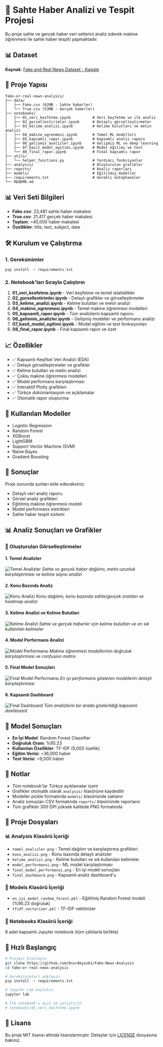 # 📰 Sahte Haber Analizi ve Tespit Projesi

Bu proje sahte ve gerçek haber veri setlerini analiz ederek makine öğrenmesi ile sahte haber tespiti yapmaktadır.

## 📊 Dataset
**Kaynak**: [Fake and Real News Dataset - Kaggle](https://www.kaggle.com/datasets/clmentbisaillon/fake-and-real-news-dataset/data)

## 🚀 Proje Yapısı

```
fake-or-real-news-analysis/
├── data/
│   ├── Fake.csv (62MB - Sahte haberler)
│   └── True.csv (53MB - Gerçek haberler)
├── notebooks/
│   ├── 01_veri_kesfetme.ipynb          # Veri keşfetme ve ilk analiz
│   ├── 02_gorsellestirimler.ipynb      # Detaylı görselleştirmeler
│   ├── 03_kelime_analizi.ipynb         # Kelime bulutları ve metin analizi
│   ├── 04_makine_ogrenmesi.ipynb       # Temel ML modelleri
│   ├── 05_kapsamli_rapor.ipynb         # Kapsamlı analiz raporu
│   ├── 06_gelismis_analizler.ipynb     # Gelişmiş ML ve deep learning
│   ├── 07_basit_model_egitimi.ipynb    # Model eğitimi ve test
│   └── 08_final_rapor.ipynb            # Final kapsamlı rapor
├── utils/
│   └── helper_functions.py             # Yardımcı fonksiyonlar
├── analysis/                           # Oluşturulan grafikler
├── reports/                            # Analiz raporları
├── models/                             # Eğitilmiş modeller
├── requirements.txt                    # Gerekli kütüphaneler
└── README.md

```

## 📊 Veri Seti Bilgileri

- **Fake.csv**: 23,481 sahte haber makalesi
- **True.csv**: 21,417 gerçek haber makalesi
- **Toplam**: ~45,000 haber makalesi
- **Özellikler**: title, text, subject, date

## 🛠️ Kurulum ve Çalıştırma

### 1. Gereksinimler
```bash
pip install -r requirements.txt
```

### 2. Notebook'ları Sırayla Çalıştırın
1. **01_veri_kesfetme.ipynb** - Veri keşfetme ve temel istatistikler
2. **02_gorsellestirimler.ipynb** - Detaylı grafikler ve görselleştirmeler  
3. **03_kelime_analizi.ipynb** - Kelime bulutları ve metin analizi
4. **04_makine_ogrenmesi.ipynb** - Temel makine öğrenmesi modelleri
5. **05_kapsamli_rapor.ipynb** - Tüm analizlerin kapsamlı raporu
6. **06_gelismis_analizler.ipynb** - Gelişmiş modeller ve performans analizi
7. **07_basit_model_egitimi.ipynb** - Model eğitimi ve test fonksiyonları
8. **08_final_rapor.ipynb** - Final kapsamlı rapor ve özet

## 📈 Özellikler

- ✅ Kapsamlı Keşifsel Veri Analizi (EDA)
- ✅ Detaylı görselleştirmeler ve grafikler
- ✅ Kelime bulutları ve metin analizi
- ✅ Çoklu makine öğrenmesi modelleri
- ✅ Model performans karşılaştırması
- ✅ İnteraktif Plotly grafikleri
- ✅ Türkçe dokümantasyon ve açıklamalar
- ✅ Otomatik rapor oluşturma

## 🤖 Kullanılan Modeller

- Logistic Regression
- Random Forest
- XGBoost
- LightGBM
- Support Vector Machine (SVM)
- Naive Bayes
- Gradient Boosting

## 🎯 Sonuçlar

Proje sonunda şunları elde edeceksiniz:
- Detaylı veri analiz raporu
- Görsel analiz grafikleri
- Eğitilmiş makine öğrenmesi modeli
- Model performans metrikleri
- Sahte haber tespit sistemi

## 📊 Analiz Sonuçları ve Grafikler

### 🎨 Oluşturulan Görselleştirmeler

#### 1. Temel Analizler
![Temel Analizler](analysis/temel_analizler.png)
*Sahte vs gerçek haber dağılımı, metin uzunluk karşılaştırması ve kelime sayısı analizi*

#### 2. Konu Bazında Analiz
![Konu Analizi](analysis/konu_analizi.png)
*Konu dağılımı, konu bazında sahte/gerçek oranları ve heatmap analizi*

#### 3. Kelime Analizi ve Kelime Bulutları
![Kelime Analizi](analysis/kelime_analizi.png)
*Sahte ve gerçek haberler için kelime bulutları ve en sık kullanılan kelimeler*

#### 4. Model Performans Analizi
![Model Performansı](analysis/model_performansi.png)
*Makine öğrenmesi modellerinin doğruluk karşılaştırması ve confusion matrix*

#### 5. Final Model Sonuçları
![Final Model Performansı](analysis/final_model_performansi.png)
*En iyi performans gösteren modellerin detaylı karşılaştırması*

#### 6. Kapsamlı Dashboard
![Final Dashboard](analysis/final_dashboard.png)
*Tüm analizlerin bir arada gösterildiği kapsamlı dashboard*

## 🤖 Model Sonuçları

- **En İyi Model**: Random Forest Classifier
- **Doğruluk Oranı**: %95.23
- **Kullanılan Özellikler**: TF-IDF (5,000 özellik)
- **Eğitim Verisi**: ~36,000 haber
- **Test Verisi**: ~9,000 haber

## 📝 Notlar

- Tüm notebook'lar Türkçe açıklamalar içerir
- Grafikler otomatik olarak `analysis/` klasörüne kaydedilir
- Modeller pickle formatında `models/` klasöründe saklanır
- Analiz sonuçları CSV formatında `reports/` klasöründe raporlanır
- Tüm grafikler 300 DPI yüksek kalitede PNG formatında

## 📁 Proje Dosyaları

### 📊 Analysis Klasörü İçeriği
- `temel_analizler.png` - Temel dağılım ve karşılaştırma grafikleri
- `konu_analizi.png` - Konu bazında detaylı analizler
- `kelime_analizi.png` - Kelime bulutları ve sık kullanılan kelimeler
- `model_performansi.png` - ML model karşılaştırması
- `final_model_performansi.png` - En iyi model sonuçları
- `final_dashboard.png` - Kapsamlı analiz dashboard'u

### 🤖 Models Klasörü İçeriği
- `en_iyi_model_random_forest.pkl` - Eğitilmiş Random Forest modeli (%95.23 doğruluk)
- `tfidf_vectorizer.pkl` - TF-IDF vektörizer

### 📓 Notebooks Klasörü İçeriği
8 adet kapsamlı Jupyter notebook (tüm çıktılarla birlikte)

## 🚀 Hızlı Başlangıç

```bash
# Projeyi klonlayın
git clone https://github.com/OnurAkyuz61/Fake-News-Analysis
cd fake-or-real-news-analysis

# Gereksinimleri yükleyin
pip install -r requirements.txt

# Jupyter Lab başlatın
jupyter lab

# İlk notebook'u açın ve çalıştırın
# notebooks/01_veri_kesfetme.ipynb
```

## 📄 Lisans

Bu proje MIT lisansı altında lisanslanmıştır. Detaylar için [LICENSE](LICENSE) dosyasına bakınız.
